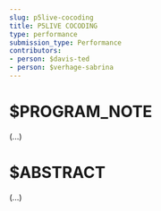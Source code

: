 ```yaml
---
slug: p5live-cocoding
title: P5LIVE COCODING
type: performance
submission_type: Performance
contributors:
- person: $davis-ted
- person: $verhage-sabrina
---
```


# $PROGRAM_NOTE

(...)

# $ABSTRACT

(...)